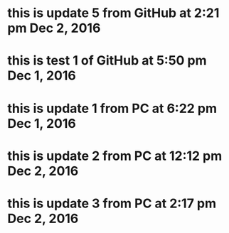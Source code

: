 # this is update 5 from GitHub at 2:21 pm Dec 2, 2016

# this is test 1 of GitHub at 5:50 pm Dec 1, 2016

# this is update 1 from PC at  6:22 pm Dec 1, 2016

# this is update 2 from PC at 12:12 pm Dec 2, 2016

# this is update 3 from PC at  2:17 pm Dec 2, 2016
